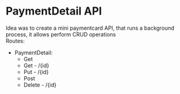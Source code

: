 # PaymentDetail API
Idea was to create a mini paymentcard API, that runs a background process, it allows perform CRUD operations\
Routes:
+ PaymentDetail:
  * Get
  * Get - /{id}
  * Put - /{id}
  * Post 
  * Delete - /{id}

